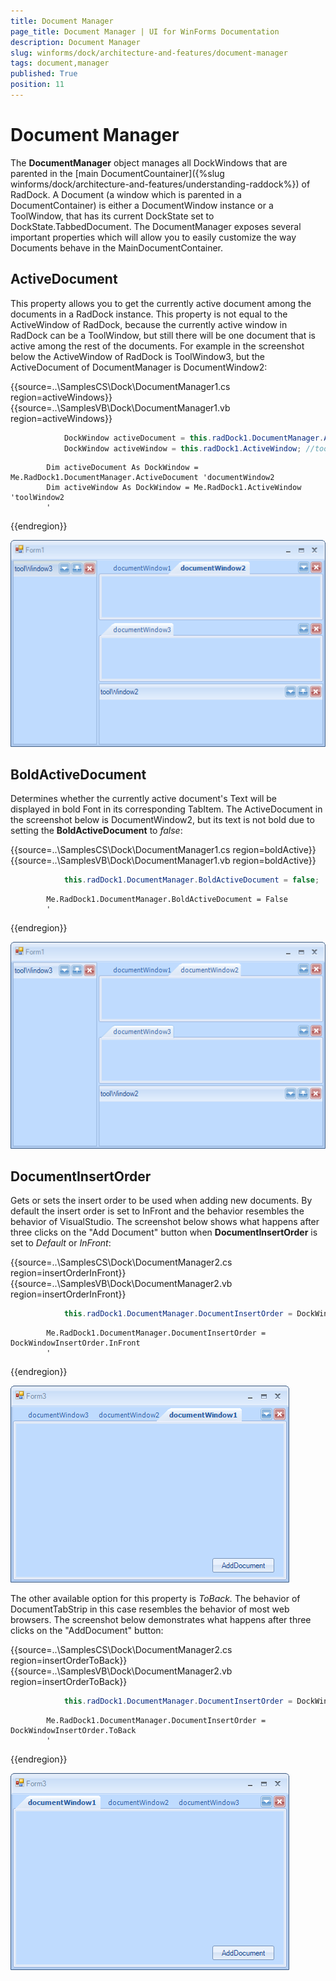 ```yaml
---
title: Document Manager
page_title: Document Manager | UI for WinForms Documentation
description: Document Manager
slug: winforms/dock/architecture-and-features/document-manager
tags: document,manager
published: True
position: 11
---
```


# Document Manager



The __DocumentManager__ object manages all DockWindows that are parented in the [main DocumentCountainer]({%slug winforms/dock/architecture-and-features/understanding-raddock%}) of RadDock. A Document (a window which is parented in a DocumentContainer) is either a DocumentWindow instance or a ToolWindow, that has its current DockState set to DockState.TabbedDocument. The DocumentManager exposes several important properties which will allow you to easily customize the way Documents behave in the MainDocumentContainer.
 
## ActiveDocument
 

This property allows you to get the currently active document among the documents in a RadDock instance. This property is not equal to the ActiveWindow of RadDock, because the currently active window in RadDock can be a ToolWindow, but still there will be one document that is active among the rest of the documents. For example in the screenshot below the ActiveWindow of RadDock is ToolWindow3, but the ActiveDocument of DocumentManager is DocumentWindow2: 

{{source=..\SamplesCS\Dock\DocumentManager1.cs region=activeWindows}} 
{{source=..\SamplesVB\Dock\DocumentManager1.vb region=activeWindows}} 

````C#
            DockWindow activeDocument = this.radDock1.DocumentManager.ActiveDocument; //documentWindow2
            DockWindow activeWindow = this.radDock1.ActiveWindow; //toolWindow2
````
````VB.NET
        Dim activeDocument As DockWindow = Me.RadDock1.DocumentManager.ActiveDocument 'documentWindow2
        Dim activeWindow As DockWindow = Me.RadDock1.ActiveWindow 'toolWindow2
        '
````

{{endregion}} 


![dock-architecture-and-features-document-manager 001](images/dock-architecture-and-features-document-manager001.png)

 
## BoldActiveDocument
 
Determines whether the currently active document's Text will be displayed in bold Font in its corresponding TabItem. The ActiveDocument in the screenshot below is DocumentWindow2, but its text is not bold due to setting the __BoldActiveDocument__ to *false*: 

{{source=..\SamplesCS\Dock\DocumentManager1.cs region=boldActive}} 
{{source=..\SamplesVB\Dock\DocumentManager1.vb region=boldActive}} 

````C#
            this.radDock1.DocumentManager.BoldActiveDocument = false;
````
````VB.NET
        Me.RadDock1.DocumentManager.BoldActiveDocument = False
        '
````

{{endregion}} 


![dock-architecture-and-features-document-manager 002](images/dock-architecture-and-features-document-manager002.png)



## DocumentInsertOrder

Gets or sets the insert order to be used when adding new documents. By default the insert order is set to InFront and the behavior resembles the behavior of VisualStudio. The screenshot below shows what happens after three clicks on the "Add Document" button when __DocumentInsertOrder__ is set to *Default* or *InFront*: 

{{source=..\SamplesCS\Dock\DocumentManager2.cs region=insertOrderInFront}} 
{{source=..\SamplesVB\Dock\DocumentManager2.vb region=insertOrderInFront}} 

````C#
            this.radDock1.DocumentManager.DocumentInsertOrder = DockWindowInsertOrder.InFront;
````
````VB.NET
        Me.RadDock1.DocumentManager.DocumentInsertOrder = DockWindowInsertOrder.InFront
        '
````

{{endregion}} 


![dock-architecture-and-features-document-manager 003](images/dock-architecture-and-features-document-manager003.png) 

The other available option for this property is *ToBack.* The behavior of DocumentTabStrip in this case resembles the behavior of most web browsers. The screenshot below demonstrates what happens after three clicks on the "AddDocument" button: 

{{source=..\SamplesCS\Dock\DocumentManager2.cs region=insertOrderToBack}} 
{{source=..\SamplesVB\Dock\DocumentManager2.vb region=insertOrderToBack}} 

````C#
            this.radDock1.DocumentManager.DocumentInsertOrder = DockWindowInsertOrder.ToBack;
````
````VB.NET
        Me.RadDock1.DocumentManager.DocumentInsertOrder = DockWindowInsertOrder.ToBack
        '
````

{{endregion}} 


![dock-architecture-and-features-document-manager 005](images/dock-architecture-and-features-document-manager005.png) 
      

